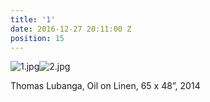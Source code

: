 ```yaml
---
title: '1'
date: 2016-12-27 20:11:00 Z
position: 15
---
```


![1.jpg](/uploads/1.jpg)![2.jpg](/uploads/2.jpg)

Thomas Lubanga, 
Oil on Linen,
65 x 48”,
2014
